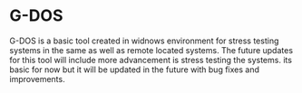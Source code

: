 # G-DOS
G-DOS is a basic tool created in widnows environment for stress testing systems in the same as well as remote located systems. The future updates for this tool will include more advancement is stress testing the systems. its basic for now but it will be updated in the future with bug fixes and improvements.
